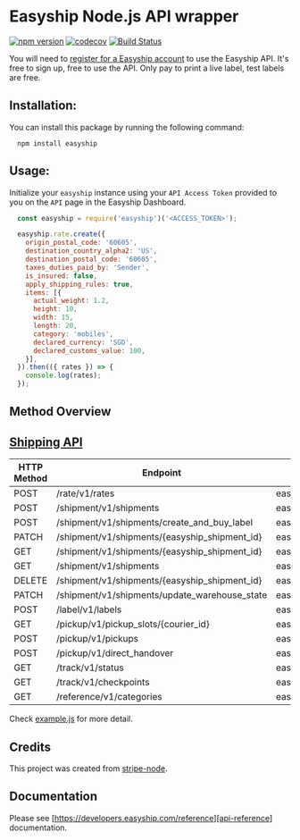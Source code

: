 # Easyship Node.js API wrapper
[![npm version](https://badge.fury.io/js/easyship.svg)](https://badge.fury.io/js/easyship)
[![codecov](https://codecov.io/gh/dplewis/easyship-node/branch/master/graph/badge.svg?token=2pNFBkoOnu)](https://codecov.io/gh/dplewis/easyship-node?branch=master)
[![Build Status](https://travis-ci.org/dplewis/easyship-node.svg?branch=master)](https://travis-ci.org/dplewis/easyship-node)

You will need to [register for a Easyship account][easyship] to use the Easyship API. It's free to sign up, free to use the API. Only pay to print a live label, test labels are free.

## Installation:
You can install this package by running the following command:
```shell
  npm install easyship
```

## Usage:

Initialize your `easyship` instance using your `API Access Token` provided to you on the `API` page in the Easyship Dashboard.

```js
  const easyship = require('easyship')('<ACCESS_TOKEN>');

  easyship.rate.create({
    origin_postal_code: '60605',
    destination_country_alpha2: 'US',
    destination_postal_code: '60605',
    taxes_duties_paid_by: 'Sender',
    is_insured: false,
    apply_shipping_rules: true,
    items: [{
      actual_weight: 1.2,
      height: 10,
      width: 15,
      length: 20,
      category: 'mobiles',
      declared_currency: 'SGD',
      declared_customs_value: 100,
    }],
  }).then(({ rates }) => {
    console.log(rates);
  });
```

## Method Overview

## [Shipping API][api-reference]

HTTP Method | Endpoint                                      | Methods
----------- | --------------------------------------------- | ----------------------------
POST        | /rate/v1/rates                                | easyship.rate.create()
POST        | /shipment/v1/shipments                        | easyship.shipment.create()
POST        | /shipment/v1/shipments/create_and_buy_label   | easyship.shipment.createLabel()
PATCH       | /shipment/v1/shipments/{easyship_shipment_id} | easyship.shipment.update()
GET         | /shipment/v1/shipments/{easyship_shipment_id} | easyship.shipment.retrieve()
GET         | /shipment/v1/shipments                        | easyship.shipment.list()
DELETE      | /shipment/v1/shipments/{easyship_shipment_id} | easyship.shipment.del()
PATCH       | /shipment/v1/shipments/update_warehouse_state | easyship.shipment.updateWarehouse()
POST        | /label/v1/labels                              | easyship.label.create()
GET         | /pickup/v1/pickup_slots/{courier_id}          | easyship.pickup.retrieve()
POST        | /pickup/v1/pickups                            | easyship.pickup.create()
POST        | /pickup/v1/direct_handover                    | easyship.pickup.directHandover()
GET         | /track/v1/status                              | easyship.track.status()
GET         | /track/v1/checkpoints                         | easyship.track.checkpoints()
GET         | /reference/v1/categories                      | easyship.categories.list()

Check [example.js][example] for more detail.

## Credits

This project was created from [stripe-node][stripe].

## Documentation

Please see [https://developers.easyship.com/reference][api-reference] documentation.

[api-reference]: https://developers.easyship.com/reference
[easyship]: https://easyship.com/
[example]: https://github.com/dplewis/easyship-node/blob/master/example.js
[stripe]: https://github.com/stripe/stripe-node
